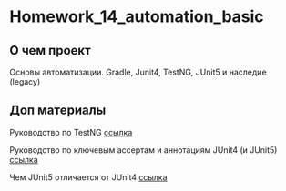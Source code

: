 # Homework_14_automation_basic
## О чем проект

Основы автоматизации. Gradle, Junit4, TestNG, JUnit5 и наследие (legacy)

## Доп материалы
Руководство по TestNG [ссылка](https://habr.com/ru/company/otus/blog/450872/)

Руководство по ключевым ассертам и аннотациям JUnit4 (и JUnit5) [ссылка](https://javascopes.com/junit-4-5-annotations-every-developer-should-know-5f6c-e538708e/)

Чем JUnit5 отличается от JUnit4 [ссылка](https://topjava.ru/blog/migratsiya-s-junit4-na-junit5#)
